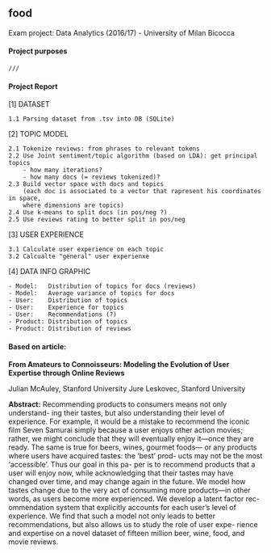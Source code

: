## food

Exam project: Data Analytics (2016/17) - University of Milan Bicocca

#### Project purposes 

	///

#### Project Report

[1] DATASET

	1.1 Parsing dataset from .tsv into DB (SQLite)

[2] TOPIC MODEL

	2.1 Tokenize reviews: from phrases to relevant tokens
	2.2 Use Joint sentiment/topic algorithm (based on LDA): get principal topics
	    - how many iterations?
	    - how many docs (= reviews tokenized)?
	2.3 Build vector space with docs and topics
	    (each doc is associated to a vector that rapresent his coordinates in space,
	    where dimensions are topics)
	2.4 Use k-means to split docs (in pos/neg ?)
	2.5 Use reviews rating to better split in pos/neg

[3] USER EXPERIENCE

	3.1 Calculate user experience on each topic
	3.2 Calcualte "general" user experienxe

[4] DATA INFO GRAPHIC

	- Model:   Distribution of topics for docs (reviews)
	- Model:   Average variance of topics for docs
	- User:    Distribution of topics
	- User:    Experience for topics
	- User:    Recommendations (?)
	- Product: Distribution of topics
	- Product: Distribution of reviews

#### Based on article:

**From Amateurs to Connoisseurs: Modeling the Evolution of User Expertise through Online Reviews**

Julian McAuley, Stanford University
Jure Leskovec, Stanford University

**Abstract:** Recommending products to consumers means not only understand- ing their tastes, but also understanding their level of experience. For example, it would be a mistake to recommend the iconic film Seven Samurai simply because a user enjoys other action movies; rather, we might conclude that they will eventually enjoy it—once they are ready. The same is true for beers, wines, gourmet foods— or any products where users have acquired tastes: the ‘best’ prod- ucts may not be the most ‘accessible’. Thus our goal in this pa- per is to recommend products that a user will enjoy now, while acknowledging that their tastes may have changed over time, and may change again in the future. We model how tastes change due to the very act of consuming more products—in other words, as users become more experienced. We develop a latent factor rec- ommendation system that explicitly accounts for each user’s level of experience. We find that such a model not only leads to better recommendations, but also allows us to study the role of user expe- rience and expertise on a novel dataset of fifteen million beer, wine, food, and movie reviews.

